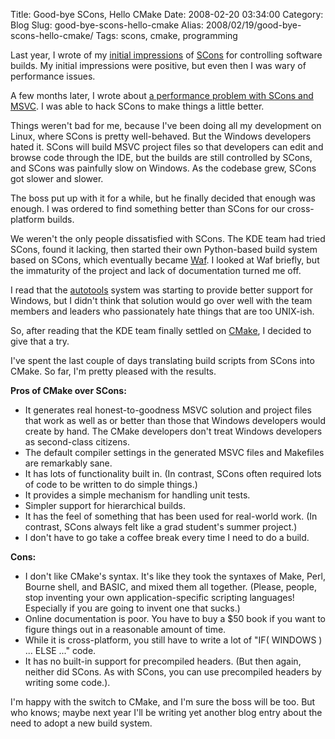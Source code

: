 Title: Good-bye SCons, Hello CMake
Date: 2008-02-20 03:34:00
Category: Blog
Slug: good-bye-scons-hello-cmake
Alias: 2008/02/19/good-bye-scons-hello-cmake/
Tags: scons, cmake, programming


<p>
Last year, I wrote of my <a href="http://kristopherjohnson.blogspot.com/2007/03/scons.html">initial impressions</a> of <a href="http://www.scons.org/">SCons</a> for controlling software builds.  My initial impressions were positive, but even then I was wary of performance issues.
</p>
<p>
A few months later, I wrote about <a href="http://kristopherjohnson.blogspot.com/2007/07/improving-scons-performance-for-msvc8.html">a performance problem with SCons and MSVC</a>.  I was able to hack SCons to make things a little better.
</p>
<p>
Things weren't bad for me, because I've been doing all my development on Linux, where SCons is pretty well-behaved.  But the Windows developers hated it.  SCons will build MSVC project files so that developers can edit and browse code through the IDE, but the builds are still controlled by SCons, and SCons was painfully slow on Windows.  As the codebase grew, SCons got slower and slower.
</p>
<p>
The boss put up with it for a while, but he finally decided that enough was enough.  I was ordered to find something better than SCons for our cross-platform builds.
</p>
<p>
We weren't the only people dissatisfied with SCons.  The KDE team had tried SCons, found it lacking, then started their own Python-based build system based on SCons, which eventually became <a href="http://code.google.com/p/waf/">Waf</a>.  I looked at Waf briefly, but the immaturity of the project and lack of documentation turned me off.
</p>
<p>
I read that the <a href="http://en.wikipedia.org/wiki/GNU_build_system">autotools</a> system was starting to provide better support for Windows, but I didn't think that solution would go over well with the team members and leaders who passionately hate things that are too UNIX-ish.
</p>
<p>
So, after reading that the KDE team finally settled on <a href="http://www.cmake.org">CMake</a>, I decided to give that a try.
</p>
<p>
I've spent the last couple of days translating build scripts from SCons into CMake.  So far, I'm pretty pleased with the results.
</p>
<p>
<b>Pros of CMake over SCons:</b>
</p>
<ul>
<li>It generates real honest-to-goodness MSVC solution and project files that work as well as or better than those that Windows developers would create by hand.  The CMake developers don't treat Windows developers as second-class citizens.</li>
<li>The default compiler settings in the generated MSVC files and Makefiles are remarkably sane.</li>
<li>It has lots of functionality built in.  (In contrast, SCons often required lots of code to be written to do simple things.)</li>
<li>It provides a simple mechanism for handling unit tests.</li>
<li>Simpler support for hierarchical builds.</li>
<li>It has the feel of something that has been used for real-world work. (In contrast,  SCons always felt like a grad student's summer project.)</li>
<li>I don't have to go take a coffee break every time I need to do a build.</li>
</ul>
<p>
<b>Cons:</b>
</p>
<ul>
<li>I don't like CMake's syntax.  It's like they took the syntaxes of Make, Perl, Bourne shell, and BASIC, and mixed them all together.  (Please, people, stop inventing your own application-specific scripting languages!  Especially if you are going to invent one that sucks.)</li>
<li>Online documentation is poor.  You have to buy a $50 book if you want to figure things out in a reasonable amount of time.</li>
<li>While it is cross-platform, you still have to write a lot of "IF( WINDOWS ) ... ELSE ..." code.</li>
<li>It has no built-in support for precompiled headers.  (But then again, neither did SCons.  As with SCons, you can use precompiled headers by writing some code.).</li>
</ul>
<p>
I'm happy with the switch to CMake, and I'm sure the boss will be too.  But who knows; maybe next year I'll be writing yet another blog entry about the need to adopt a new build system.
</p>
